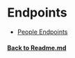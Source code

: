 # Endpoints
- [People Endpoints](/app/backend/apps/people/docs/Endpoints.md)



#### [Back to Readme.md](/app/docs/Readme.md) 